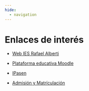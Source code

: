 ```yaml
---
hide:
  - navigation
---
```


# Enlaces de interés

* [Web IES Rafael Alberti](https://iesrafaelalberti.es/)

* [Plataforma educativa Moodle](https://educacionadistancia.juntadeandalucia.es/centros/cadiz/login/index.php)

* [IPasen](https://iesrafaelalberti.es/ayuda-ipasen/)

* [Admisión y Matrículación](https://iesrafaelalberti.es/informacion-general-secretaria-ies-rafael-alberti-cadiz/)